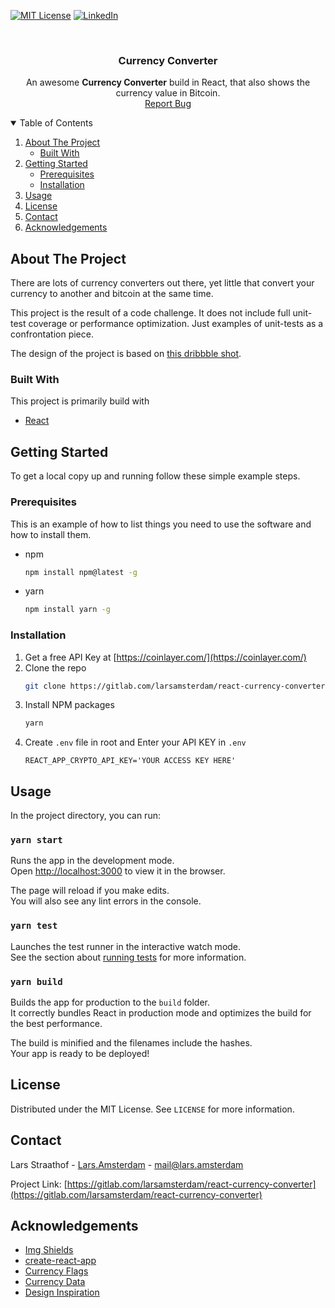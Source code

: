 [![MIT License][license-shield]][license-url]
[![LinkedIn][linkedin-shield]][linkedin-url]

<br />
<p align="center">

  <h3 align="center">Currency Converter</h3>

  <p align="center">
    An awesome <strong>Currency Converter</strong> build in React, that also shows the currency value in Bitcoin.
    <br />
    <a href="https://gitlab.com/larsamsterdam/react-currency-converter/-/issues">Report Bug</a>
  </p>
</p>



<!-- TABLE OF CONTENTS -->
<details open="open">
  <summary>Table of Contents</summary>
  <ol>
    <li>
      <a href="#about-the-project">About The Project</a>
      <ul>
        <li><a href="#built-with">Built With</a></li>
      </ul>
    </li>
    <li>
      <a href="#getting-started">Getting Started</a>
      <ul>
        <li><a href="#prerequisites">Prerequisites</a></li>
        <li><a href="#installation">Installation</a></li>
      </ul>
    </li>
    <li><a href="#usage">Usage</a></li>
    <li><a href="#license">License</a></li>
    <li><a href="#contact">Contact</a></li>
    <li><a href="#acknowledgements">Acknowledgements</a></li>
  </ol>
</details>



<!-- ABOUT THE PROJECT -->
## About The Project

There are lots of currency converters out there, yet little that convert your currency to another and bitcoin at the same time.

This project is the result of a code challenge. It does not include full unit-test coverage or performance optimization. Just examples of unit-tests as a confrontation piece.

The design of the project is based on [this dribbble shot](https://dribbble.com/shots/6008455-Platora-Ui-Design/attachments/1291353?mode=media).

### Built With

This project is primarily build with
* [React](https://reactjs.org/)



<!-- GETTING STARTED -->
## Getting Started

To get a local copy up and running follow these simple example steps.

### Prerequisites

This is an example of how to list things you need to use the software and how to install them.
* npm
  ```sh
  npm install npm@latest -g
  ```
* yarn
  ```sh
  npm install yarn -g
  ```

### Installation

1. Get a free API Key at [https://coinlayer.com/](https://coinlayer.com/)
2. Clone the repo
   ```sh
   git clone https://gitlab.com/larsamsterdam/react-currency-converter.git
   ```
3. Install NPM packages
   ```sh
   yarn
   ```
4. Create `.env` file in root and Enter your API KEY in `.env`
   ```TEXT
   REACT_APP_CRYPTO_API_KEY='YOUR ACCESS KEY HERE'
   ```



<!-- USAGE EXAMPLES -->
## Usage

In the project directory, you can run:

### `yarn start`

Runs the app in the development mode.\
Open [http://localhost:3000](http://localhost:3000) to view it in the browser.

The page will reload if you make edits.\
You will also see any lint errors in the console.

### `yarn test`

Launches the test runner in the interactive watch mode.\
See the section about [running tests](https://facebook.github.io/create-react-app/docs/running-tests) for more information.

### `yarn build`

Builds the app for production to the `build` folder.\
It correctly bundles React in production mode and optimizes the build for the best performance.

The build is minified and the filenames include the hashes.\
Your app is ready to be deployed!


<!-- LICENSE -->
## License

Distributed under the MIT License. See `LICENSE` for more information.



<!-- CONTACT -->
## Contact

Lars Straathof - [Lars.Amsterdam](https://lars.amsterdam) - mail@lars.amsterdam

Project Link: [https://gitlab.com/larsamsterdam/react-currency-converter](https://gitlab.com/larsamsterdam/react-currency-converter)



<!-- ACKNOWLEDGEMENTS -->
## Acknowledgements
* [Img Shields](https://shields.io)
* [create-react-app](https://create-react-app.dev/)
* [Currency Flags](https://github.com/transferwise/currency-flags)
* [Currency Data](https://gist.github.com/Fluidbyte/2973986)
* [Design Inspiration](https://dribbble.com/shots/6008455-Platora-Ui-Design/attachments/1291353?mode=media)





<!-- MARKDOWN LINKS & IMAGES -->
<!-- https://www.markdownguide.org/basic-syntax/#reference-style-links -->
[license-shield]: https://img.shields.io/github/license/othneildrew/Best-README-Template.svg?style=for-the-badge
[license-url]: https://gitlab.com/larsamsterdam/react-currency-converter/-/blob/master/LICENSE
[linkedin-shield]: https://img.shields.io/badge/-LinkedIn-black.svg?style=for-the-badge&logo=linkedin&colorB=555
[linkedin-url]: https://www.linkedin.com/in/lars-straathof/
